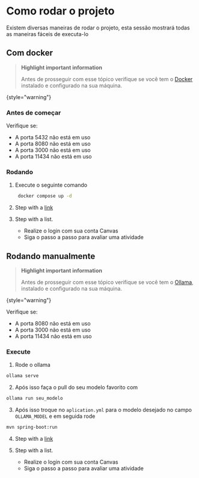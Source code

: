 # Como rodar o projeto

Existem diversas maneiras de rodar o projeto, esta sessão mostrará todas as maneiras fáceis de executa-lo

## Com docker

> **Highlight important information**
>
> Antes de prosseguir com esse tópico verifique se você tem o [Docker](https://www.docker.com/) instalado e configurado na sua máquina.
>
{style="warning"}

### Antes de começar

Verifique se:
- A porta 5432 não está em uso
- A porta 8080 não está em uso
- A porta 3000 não está em uso
- A porta 11434 não está em uso

### Rodando

1. Execute o seguinte comando

   ```bash
    docker compose up -d
   ```

2. Step with a [link](http://localhost:3000/guma)

3. Step with a list.
   - Realize o login com sua conta Canvas
   - Siga o passo a passo para avaliar uma atividade

## Rodando manualmente

> **Highlight important information**
>
> Antes de prosseguir com esse tópico verifique se você tem o [Ollama](https://ollama.com/library), instalado e configurado na sua máquina.
>
{style="warning"}

Verifique se:
- A porta 8080 não está em uso
- A porta 3000 não está em uso
- A porta 11434 não está em uso

### Execute

1. Rode o ollama
```bash
ollama serve
```

2. Após isso faça o pull do seu modelo favorito com

```bash
ollama run seu_modelo
```

3. Após isso troque no ```aplication.yml``` para o modelo desejado no campo ```OLLAMA_MODEL``` e em seguida rode

```bash
mvn spring-boot:run
```

4. Step with a [link](http://localhost:3000/guma)

5. Step with a list.
   - Realize o login com sua conta Canvas
   - Siga o passo a passo para avaliar uma atividade
